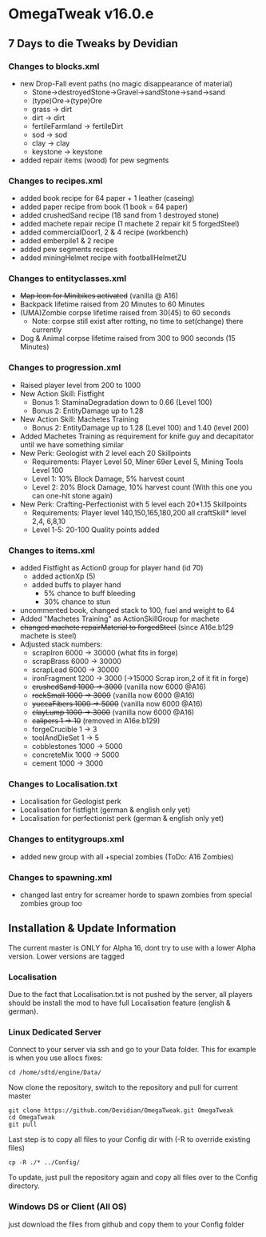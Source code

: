 # OmegaTweak v16.0.e
## 7 Days to die Tweaks by Devidian

### Changes to blocks.xml
* new Drop-Fall event paths (no magic disappearance of material)
  + Stone->destroyedStone->Gravel->sandStone->sand->sand
  + (type)Ore->(type)Ore 
  + grass -> dirt
  + dirt -> dirt
  + fertileFarmland -> fertileDirt
  + sod -> sod
  + clay -> clay
  + keystone -> keystone
* added repair items (wood) for pew segments

### Changes to recipes.xml
* added book recipe for 64 paper + 1 leather (caseing)
* added paper recipe from book (1 book = 64 paper)
* added crushedSand recipe (18 sand from 1 destroyed stone)
* added machete repair recipe (1 machete 2 repair kit 5 forgedSteel)
* added commercialDoor1, 2 & 4 recipe (workbench)
* added emberpile1 & 2 recipe
* added pew segments recipes
* added miningHelmet recipe with footballHelmetZU

### Changes to entityclasses.xml

* ~~Map Icon for Minibikes activated~~ (vanilla @ A16)
* Backpack lifetime raised from 20 Minutes to 60 Minutes
* (UMA)Zombie corpse lifetime raised from 30(45) to 60 seconds
  + Note: corpse still exist after rotting, no time to set(change) there currently
* Dog & Animal corpse lifetime raised from 300 to 900 seconds (15 Minutes)

### Changes to progression.xml
* Raised player level from 200 to 1000
* New Action Skill: Fistfight
  + Bonus 1: StaminaDegradation down to 0.66 (Level 100)
  + Bonus 2: EntityDamage up to 1.28
* New Action Skill: Machetes Training
  + Bonus 2: EntityDamage up to 1.28 (Level 100) and 1.40 (level 200)
* Added Machetes Training as requirement for knife guy and decapitator until we have something similar
* New Perk: Geologist with 2 level each 20 Skillpoints
  + Requirements: Player Level 50, Miner 69er Level 5, Mining Tools Level 100
  + Level 1: 10% Block Damage,  5% harvest count
  + Level 2: 20% Block Damage, 10% harvest count (With this one you can one-hit stone again)
* New Perk: Crafting-Perfectionist with 5 level each 20*1.15 Skillpoints
  + Requirements: Player level 140,150,165,180,200 all craftSkill* level 2,4, 6,8,10
  + Level 1-5: 20-100 Quality points added

### Changes to items.xml
* added Fistfight as Action0 group for player hand (id 70)
  + added actionXp (5)
  + added buffs to player hand
    - 5% chance to buff bleeding
    - 30% chance to stun
* uncommented book, changed stack to 100, fuel and weight to 64
* Added "Machetes Training" as ActionSkillGroup for machete
* ~~changed machete repairMaterial to forgedSteel~~ (since A16e.b129 machete is steel)
* Adjusted stack numbers:
  + scrapIron 6000 -> 30000 (what fits in forge)
  + scrapBrass 6000 -> 30000
  + scrapLead 6000 -> 30000
  + ironFragment 1200 -> 3000 (->15000 Scrap iron,2 of it fit in forge)
  + ~~crushedSand 1000 -> 3000~~ (vanilla now 6000 @A16)
  + ~~rockSmall 1000 -> 3000~~ (vanilla now 6000 @A16)
  + ~~yuccaFibers 1000 -> 5000~~ (vanilla now 6000 @A16)
  + ~~clayLump 1000 -> 3000~~ (vanilla now 6000 @A16)
  + ~~calipers 1 -> 10~~ (removed in A16e.b129)
  + forgeCrucible 1 -> 3
  + toolAndDieSet 1 -> 5
  + cobblestones 1000 -> 5000
  + concreteMix 1000 -> 5000
  + cement 1000 -> 3000

### Changes to Localisation.txt
* Localisation for Geologist perk
* Localisation for fistfight (german & english only yet)
* Localisation for perfectionist perk (german & english only yet)

### Changes to entitygroups.xml
* added new group with all +special zombies (ToDo: A16 Zombies)

### Changes to spawning.xml
* changed last entry for screamer horde to spawn zombies from special zombies group too

## Installation & Update Information
The current master is ONLY for Alpha 16, dont try to use with a lower Alpha version.
Lower versions are tagged

### Localisation 
Due to the fact that Localisation.txt is not pushed by the server, all players should be install the mod to have full Localisation feature (english & german).

### Linux Dedicated Server
Connect to your server via ssh and go to your Data folder. This for example is when you use allocs fixes:

```
cd /home/sdtd/engine/Data/
```

Now clone the repository, switch to the repository and pull for current master

```
git clone https://github.com/Devidian/OmegaTweak.git OmegaTweak
cd OmegaTweak
git pull
```

Last step is to copy all files to your Config dir with (-R to override existing files)

```
cp -R ./* ../Config/
```

To update, just pull the repository again and copy all files over to the Config directory.

### Windows DS or Client (All OS)
just download the files from github and copy them to your Config folder
